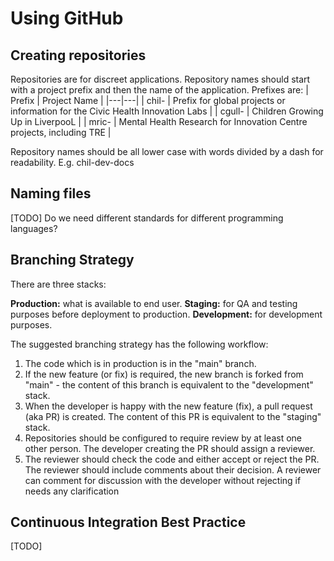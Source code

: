 # Using GitHub

## Creating repositories
Repositories are for discreet applications. Repository names should start with a project prefix and then the name of the application. Prefixes are:
| Prefix | Project Name |
|---|---|
| chil- | Prefix for global projects or information for the Civic Health Innovation Labs | 
| cgull- | Children Growing Up in LiverpooL |
| mric- | Mental Health Research for Innovation Centre projects, including TRE |

Repository names should be all lower case with words divided by a dash for readability. E.g. chil-dev-docs

## Naming files
[TODO] Do we need different standards for different programming languages?

## Branching Strategy
There are three stacks:

**Production:** what is available to end user.
**Staging:** for QA and testing purposes before deployment to production.
**Development:** for development purposes.

The suggested branching strategy has the following workflow:

1. The code which is in production is in the "main" branch.
2. If the new feature (or fix) is required, the new branch is forked from "main" - the content of this branch is equivalent to the "development" stack.
3. When the developer is happy with the new feature (fix), a pull request (aka PR) is created. The content of this PR is equivalent to the "staging" stack.
4. Repositories should be configured to require review by at least one other person. The developer creating the PR should assign a reviewer.
5. The reviewer should check the code and either accept or reject the PR. The reviewer should include comments about their decision. A reviewer can comment for discussion with the developer without rejecting if needs any clarification

## Continuous Integration Best Practice
[TODO]
